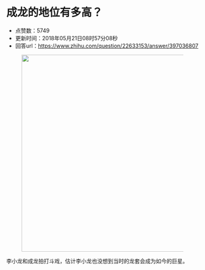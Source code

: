 # 成龙的地位有多高？
- 点赞数：5749
- 更新时间：2018年05月21日08时57分08秒
- 回答url：https://www.zhihu.com/question/22633153/answer/397036807
<body>
 <p></p>
 <figure data-size="normal">
  <img src="https://pic1.zhimg.com/50/v2-27f498cb12d98948877a9b4783b96391_720w.jpg?source=1940ef5c" data-rawwidth="517" data-rawheight="400" data-size="normal" data-original-token="v2-ffc3fe6b4b5a4afef8ffd4150512d36f" data-default-watermark-src="https://pica.zhimg.com/50/v2-a3dc6b90097d9fb319b9c3cfbb62a472_720w.jpg?source=1940ef5c" class="origin_image zh-lightbox-thumb" width="517" data-original="https://picx.zhimg.com/v2-27f498cb12d98948877a9b4783b96391_r.jpg?source=1940ef5c">
 </figure>
 <p data-pid="Hu0Ip4w9">李小龙和成龙拍打斗戏，估计李小龙也没想到当时的龙套会成为如今的巨星。</p>
</body>